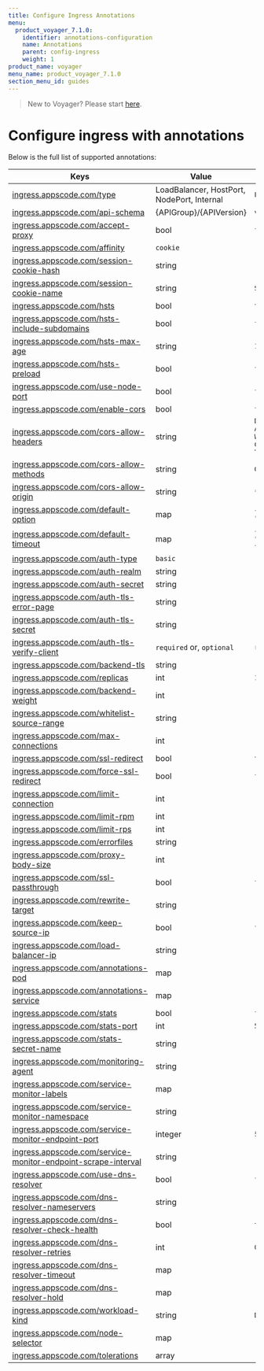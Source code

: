 ```yaml
---
title: Configure Ingress Annotations
menu:
  product_voyager_7.1.0:
    identifier: annotations-configuration
    name: Annotations
    parent: config-ingress
    weight: 1
product_name: voyager
menu_name: product_voyager_7.1.0
section_menu_id: guides
---
```


> New to Voyager? Please start [here](/products/voyager/7.1.0/concepts/overview).

# Configure ingress with annotations

Below is the full list of supported annotations:

|  Keys  |   Value   |  Default |
|--------|-----------|----------|
| [ingress.appscode.com/type](/products/voyager/7.1.0/concepts/README) | LoadBalancer, HostPort, NodePort, Internal | `LoadBalancer` |
| [ingress.appscode.com/api-schema](/products/voyager/7.1.0/concepts/overview) | {APIGroup}/{APIVersion} | `voyager.appscode.com/v1beta1` |
| [ingress.appscode.com/accept-proxy](/products/voyager/7.1.0/guides/ingress/configuration/accept-proxy) | bool | `false` |
| [ingress.appscode.com/affinity](/products/voyager/7.1.0/guides/ingress/http/sticky-session) | `cookie` | |
| [ingress.appscode.com/session-cookie-hash](/products/voyager/7.1.0/guides/ingress/http/sticky-session) | string | |
| [ingress.appscode.com/session-cookie-name](/products/voyager/7.1.0/guides/ingress/http/sticky-session) | string | `SERVERID` |
| [ingress.appscode.com/hsts](/products/voyager/7.1.0/guides/ingress/http/hsts) | bool | `true` |
| [ingress.appscode.com/hsts-include-subdomains](/products/voyager/7.1.0/guides/ingress/http/hsts) | bool | `false` |
| [ingress.appscode.com/hsts-max-age](/products/voyager/7.1.0/guides/ingress/http/hsts) | string | `15768000` |
| [ingress.appscode.com/hsts-preload](/products/voyager/7.1.0/guides/ingress/http/hsts) | bool | `false` |
| [ingress.appscode.com/use-node-port](/products/voyager/7.1.0/concepts/ingress-types/nodeport) | bool | `false` |
| [ingress.appscode.com/enable-cors](/products/voyager/7.1.0/guides/ingress/http/cors) | bool | `false` |
| [ingress.appscode.com/cors-allow-headers](/products/voyager/7.1.0/guides/ingress/http/cors) | string | `DNT,X-CustomHeader,Keep-Alive,User-Agent,X-Requested-With,If-Modified-Since,Cache-Control,Content-Type,Authorization` |
| [ingress.appscode.com/cors-allow-methods](/products/voyager/7.1.0/guides/ingress/http/cors) | string | `GET,PUT,POST,DELETE,PATCH,OPTIONS` |
| [ingress.appscode.com/cors-allow-origin](/products/voyager/7.1.0/guides/ingress/http/cors) | string | `*` |
| [ingress.appscode.com/default-option](/products/voyager/7.1.0/guides/ingress/configuration/default-options) | map | `{"http-server-close": "true", "dontlognull": "true"}` |
| [ingress.appscode.com/default-timeout](/products/voyager/7.1.0/guides/ingress/configuration/default-timeouts) | map | `{"connect": "50s", "server": "50s", "client": "50s", "client-fin": "50s", "tunnel": "50s"}` |
| [ingress.appscode.com/auth-type](/products/voyager/7.1.0/guides/ingress/security/basic-auth) | `basic` | |
| [ingress.appscode.com/auth-realm](/products/voyager/7.1.0/guides/ingress/security/basic-auth) | string | |
| [ingress.appscode.com/auth-secret](/products/voyager/7.1.0/guides/ingress/security/basic-auth) | string | |
| [ingress.appscode.com/auth-tls-error-page](/products/voyager/7.1.0/guides/ingress/security/tls-auth) | string | |
| [ingress.appscode.com/auth-tls-secret](/products/voyager/7.1.0/guides/ingress/security/tls-auth) | string | |
| [ingress.appscode.com/auth-tls-verify-client](/products/voyager/7.1.0/guides/ingress/security/tls-auth) | `required` or, `optional` | `required` |
| [ingress.appscode.com/backend-tls](/products/voyager/7.1.0/guides/ingress/tls/backend-tls) | string | |
| [ingress.appscode.com/replicas](/products/voyager/7.1.0/guides/ingress/scaling) | int | `1` |
| [ingress.appscode.com/backend-weight](/products/voyager/7.1.0/guides/ingress/http/blue-green-deployment) | int | |
| [ingress.appscode.com/whitelist-source-range](/products/voyager/7.1.0/guides/ingress/configuration/whitelist) | string | |
| [ingress.appscode.com/max-connections](/products/voyager/7.1.0/guides/ingress/configuration/max-connections) | int | |
| [ingress.appscode.com/ssl-redirect](/products/voyager/7.1.0/guides/ingress/configuration/ssl-redirect) | bool | `true` |
| [ingress.appscode.com/force-ssl-redirect](/products/voyager/7.1.0/guides/ingress/configuration/ssl-redirect) | bool | `false` |
| [ingress.appscode.com/limit-connection](/products/voyager/7.1.0/guides/ingress/configuration/rate-limit) | int | |
| [ingress.appscode.com/limit-rpm](/products/voyager/7.1.0/guides/ingress/configuration/rate-limit) | int | |
| [ingress.appscode.com/limit-rps](/products/voyager/7.1.0/guides/ingress/configuration/rate-limit) | int | |
| [ingress.appscode.com/errorfiles](/products/voyager/7.1.0/guides/ingress/configuration/error-files) | string | |
| [ingress.appscode.com/proxy-body-size](/products/voyager/7.1.0/guides/ingress/configuration/body-size) | int | |
| [ingress.appscode.com/ssl-passthrough](/products/voyager/7.1.0/guides/ingress/configuration/ssl-passthrough) | bool | `false` |
| [ingress.appscode.com/rewrite-target](/products/voyager/7.1.0/guides/ingress/configuration/rewrite-target) | string | |
| [ingress.appscode.com/keep-source-ip](/products/voyager/7.1.0/guides/ingress/configuration/keep-source-ip) | bool | `false` |
| [ingress.appscode.com/load-balancer-ip](/products/voyager/7.1.0/guides/ingress/configuration/loadbalancer-ip) | string | |
| [ingress.appscode.com/annotations-pod](/products/voyager/7.1.0/guides/ingress/configuration/pod-annotations) | map | |
| [ingress.appscode.com/annotations-service](/products/voyager/7.1.0/guides/ingress/configuration/service-annotations) | map | |
| [ingress.appscode.com/stats](/products/voyager/7.1.0/guides/ingress/monitoring/haproxy-stats) | bool | `false` |
| [ingress.appscode.com/stats-port](/products/voyager/7.1.0/guides/ingress/monitoring/haproxy-stats) | int | `56789` |
| [ingress.appscode.com/stats-secret-name](/products/voyager/7.1.0/guides/ingress/monitoring/haproxy-stats) | string | |
| [ingress.appscode.com/monitoring-agent](/products/voyager/7.1.0/guides/ingress/monitoring/using-coreos-prometheus-operator) | string  |         |
| [ingress.appscode.com/service-monitor-labels](/products/voyager/7.1.0/guides/ingress/monitoring/using-coreos-prometheus-operator) | map     |         |
| [ingress.appscode.com/service-monitor-namespace](/products/voyager/7.1.0/guides/ingress/monitoring/using-coreos-prometheus-operator) | string  |         |
| [ingress.appscode.com/service-monitor-endpoint-port](/products/voyager/7.1.0/guides/ingress/monitoring/using-coreos-prometheus-operator) | integer | 56790   |
| [ingress.appscode.com/service-monitor-endpoint-scrape-interval](/products/voyager/7.1.0/guides/ingress/monitoring/using-coreos-prometheus-operator) | string  |         |
| [ingress.appscode.com/use-dns-resolver](/products/voyager/7.1.0/guides/ingress/http/external-svc#using-external-domain) | bool | `false` |
| [ingress.appscode.com/dns-resolver-nameservers](/products/voyager/7.1.0/guides/ingress/http/external-svc#using-external-domain) | string | |
| [ingress.appscode.com/dns-resolver-check-health](/products/voyager/7.1.0/guides/ingress/http/external-svc#using-external-domain) | bool | `true` |
| [ingress.appscode.com/dns-resolver-retries](/products/voyager/7.1.0/guides/ingress/http/external-svc#using-external-domain) | int | `0` |
| [ingress.appscode.com/dns-resolver-timeout](/products/voyager/7.1.0/guides/ingress/http/external-svc#using-external-domain) | map | |
| [ingress.appscode.com/dns-resolver-hold](/products/voyager/7.1.0/guides/ingress/http/external-svc#using-external-domain) | map | |
| [ingress.appscode.com/workload-kind](/products/voyager/7.1.0/guides/ingress/pod-placement#choosing-workload-kind) | string | `Deployment` |
| [ingress.appscode.com/node-selector](/products/voyager/7.1.0/guides/ingress/pod-placement#using-node-selector) | map | |
| [ingress.appscode.com/tolerations](/products/voyager/7.1.0/guides/ingress/pod-placement#using-taints-and-toleration) | array | |
